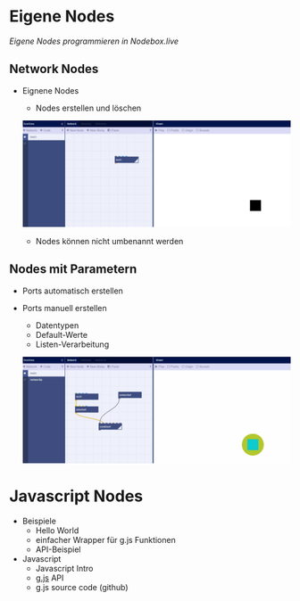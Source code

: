 # Eigene Nodes

*Eigene Nodes programmieren in Nodebox.live*

## Network Nodes

- Eignene Nodes
	- Nodes erstellen und löschen
	
	![](assets/networks.gif)
	
	- Nodes können nicht umbenannt werden

## Nodes mit Parametern


- Ports automatisch erstellen
- Ports manuell erstellen
	- Datentypen
	- Default-Werte
	- Listen-Verarbeitung
	
	![](assets/port.gif)


# Javascript Nodes

- Beispiele
	- Hello World
	- einfacher Wrapper für g.js Funktionen
	- API-Beispiel
- Javascript 
	- Javascript Intro
	- [g.js](http://gjs.org/) API
	- g.js source code (github)

